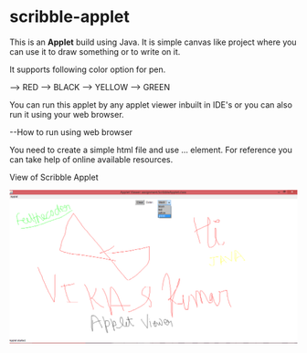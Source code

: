 # scribble-applet

This is an **Applet** build using Java. It is simple canvas like project where you can use it to draw something or to write on it.

It supports following color option for pen.

--> RED
--> BLACK
--> YELLOW
--> GREEN

You can run this applet by any applet viewer inbuilt in IDE's or you can also run it using your web browser.

--How to run using web browser

You need to create a simple html file and use <applet>...</applet> element. For reference you can take help of online available resources.

View of Scribble Applet

![alt text](https://github.com/feelthecoder/scribble-applet/blob/master/12.png)
